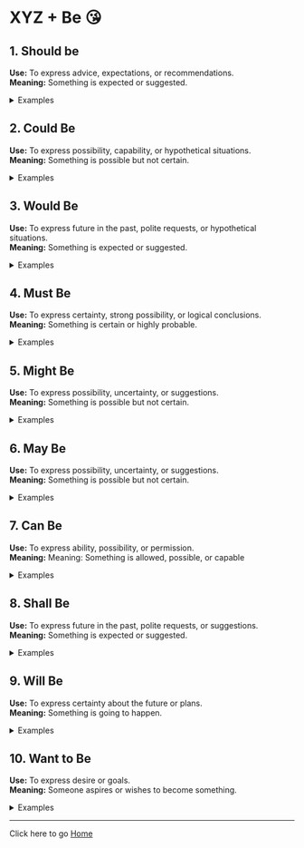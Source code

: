 # XYZ + Be 😘

## 1. Should be
**Use:** To express advice, expectations, or recommendations.<br>
**Meaning:** Something is expected or suggested.<br>

<details>
<summary>Examples</summary>

1. You should be polite to others. (Advice)<br>
(आपको दूसरों के प्रति विनम्र होना चाहिए.)<br>

2. The exam should be easy. (Expectation)<br>
(परीक्षा आसान होनी चाहिए.)<br>

3. The meeting should be over by now. (Expectation)<br>
(अब तक मीटिंग समाप्त हो चुकी होनी चाहिए.)<br>

3. The train should be here by now. (Expectation)<br>
(अब तक ट्रेन यहाँ पहुंच चुकी होनी चाहिए.)<br>

4. You should be careful while crossing the road. (Recommendation)<br>
(सड़क पार करते समय आपको सावधान रहना चाहिए.)<br>

5. This book should be helpful for your studies. (Suggestion)<br>
(यह पुस्तक आपके अध्ययन के लिए सहायक होनी चाहिए.)<br>
(यह पुस्तक आपके अध्ययन के लिए उपयोगी होगी।)<br>
</details>

## 2. Could Be
**Use:** To express possibility, capability, or hypothetical situations.<br>
**Meaning:** Something is possible but not certain.<br>
<details>
<summary>Examples</summary>

1. The train could be late. (Possibility)<br>
(ट्रेन देर से आ सकती है।)<br>

2. It could be sunny tomorrow. (Possibility)<br>
(कल सूर्य प्रकाशित हो सकता है।)<br>
(कल धूप खिल सकती है।)<br>

3. The movie could be interesting. (Possibility)<br>
(फिल्म रोचक हो सकती है।)<br>

4. The book could be useful. (Possibility)<br>
(पुस्तक उपयोगी हो सकती है।)<br>

5. The new software could be helpful. (Possibility)<br>
(नया सॉफ्टवेयर सहायक हो सकता है।)<br>

6. The new employee could be a good fit for the job. (Possibility)<br>
(नया कर्मचारी नौकरी के लिए उपयुक्त हो सकता है।)<br>

7. The new restaurant could be expensive. (Possibility)<br>
(नया रेस्तरां महंगा हो सकता है।)<br>

8. The new project could be challenging. (Possibility)<br>
(नया परियोजना चुनौतीपूर्ण हो सकता है।)<br>

9. The new course could be interesting. (Possibility)<br>
(नया पाठ्यक्रम रोचक हो सकता है।)<br>

10. The new movie could be a hit. (Possibility)<br>
(नई फिल्म हिट हो सकती है।)<br>

11. The new book could be a bestseller. (Possibility)<br>
(नई पुस्तक बेस्टसेलर हो सकती है।)<br>

12. The new product could be a game-changer. (Possibility)<br>
(नया उत्पाद खेल बदलने वाला हो सकता है।)<br>

13. The new technology could be revolutionary. (Possibility)<br>
(नई प्रौद्योगिकी क्रांतिकारी हो सकती है।)<br>

14. This task could be done faster with the right tools. (Capability)<br>
(इस कार्य को सही उपकरणों के साथ तेजी से किया जा सकता है।)<br>
15. If I had more time, I could be a better painter. (Hypothetical)
(अगर मेरे पास अधिक समय होता, तो मैं एक बेहतर चित्रकार हो सकता था।)<br>
</details>


## 3. Would Be
**Use:** To express future in the past, polite requests, or hypothetical situations.<br>
**Meaning:** Something is expected or suggested.<br>

<details>
<summary>Examples</summary>

1.  I thought the train would be late. (Future in the past)<br>
(मुझे लगा कि ट्रेन देर से आएगी।)<br>

2. I knew the movie would be interesting. (Future in the past)<br>
(मुझे पता था कि फिल्म रोचक होगी।)<br>

3. I was sure the book would be useful. (Future in the past)<br>
(मुझे यकीन था कि पुस्तक उपयोगी होगी।)<br>

4. I was confident the new software would be helpful. (Future in the past)<br>
(मुझे विश्वास था कि नया सॉफ्टवेयर सहायक होगा।)<br>

5. I was hopeful the new employee would be a good fit for the job. (Future in the past)<br>
(मुझे आशा थी कि नया कर्मचारी नौकरी के लिए उपयुक्त होगा।)<br>
</details>

## 4. Must Be
**Use:** To express certainty, strong possibility, or logical conclusions.<br>
**Meaning:** Something is certain or highly probable.<br>

<details>
<summary>Examples</summary>

1.  The train must be late. (Certainty)<br>
(ट्रेन देर से आएगी।)<br>

2. It must be sunny tomorrow. (Certainty)<br>
(कल सूर्य प्रकाशित होगा।)<br>
(कल धूप खिलेगी।)<br>

3. The movie must be interesting. (Certainty)<br>
(फिल्म रोचक होगी।)<br>

4. The book must be useful. (Certainty)<br>
(पुस्तक उपयोगी होगी।)<br>
</details>

## 5. Might Be

**Use:** To express possibility, uncertainty, or suggestions.<br>
**Meaning:** Something is possible but not certain.<br>

<details>
<summary>Examples</summary>

1. The train might be late. (Possibility)<br>
(ट्रेन देर से आ सकती है।)<br>

2. It might be sunny tomorrow. (Possibility)<br>
(कल सूर्य प्रकाशित हो सकता है।)<br>
(कल धूप खिल सकती है।)<br>

3. The movie might be interesting. (Possibility)<br>
(फिल्म रोचक हो सकती है।)<br>

4. The book might be useful. (Possibility)<br>
(पुस्तक उपयोगी हो सकती है।)<br>

5. The new software might be helpful. (Possibility)<br>
(नया सॉफ्टवेयर सहायक हो सकता है।)<br>

</details>

## 6. May Be

**Use:** To express possibility, uncertainty, or suggestions.<br>
**Meaning:** Something is possible but not certain.<br>

<details>
<summary>Examples</summary>

1. The train may be late. (Possibility)<br>
(ट्रेन देर से आ सकती है।)<br>

2. It may be sunny tomorrow. (Possibility)<br>
(कल सूर्य प्रकाशित हो सकता है।)<br>
(कल धूप खिल सकती है।)<br>

3. The movie may be interesting. (Possibility)<br>
(फिल्म रोचक हो सकती है।)<br>

4. The book may be useful. (Possibility)<br>
(पुस्तक उपयोगी हो सकती है।)<br>

</details>


## 7. Can Be

**Use:** To express ability, possibility, or permission.<br>
**Meaning:** Meaning: Something is allowed, possible, or capable<br>

<details>
<summary>Examples</summary>

1. The train can be late. (Possibility)<br>
(ट्रेन देर से आ सकती है।)<br>

2. Learning English can be fun if you practice daily. (Possibility)<br>
(यदि आप रोजाना अभ्यास करते हैं, तो अंग्रेजी सीखना मजेदार हो सकता है।)<br>

3. The movie can be interesting. (Possibility)<br>
(फिल्म रोचक हो सकती है।)<br>

4. Mistakes can be fixed with effort. (Ability)<br>
(गलतियों को प्रयास के साथ ठीक किया जा सकता है।)<br>

5. This park can be used for picnics. (Permission)<br>
(इस पार्क का पिकनिक के लिए उपयोग किया जा सकता है।)<br>

</details>


## 8. Shall Be

**Use:** To express future in the past, polite requests, or suggestions.<br>
**Meaning:** Something is expected or suggested.<br>

<details>
<summary>Examples</summary>

1. I thought the train shall be late. (Future in the past)<br>
(मुझे लगा कि ट्रेन देर से आएगी।)<br>

2. I knew the movie shall be interesting. (Future in the past)<br>
(मुझे पता था कि फिल्म रोचक होगी।)<br>
</details>

## 9. Will Be

**Use:** To express certainty about the future or plans.<br>
**Meaning:** Something is going to happen.<br>

<details>
<summary>Examples</summary>

1. You will be a great programmer one day. (Certainty)<br>
(एक दिन आप एक महान प्रोग्रामर होंगे।)<br>

2. This project will be completed by tomorrow. (Future Plan)<br>
(यह परियोजना कल तक पूरी हो जाएगी।)<br>

3. The movie will be amazing based on the trailer. (Prediction)<br>
(ट्रेलर के आधार पर फिल्म अद्भुत होगी।)<br>

</details>


## 10. Want to Be

**Use:** To express desire or goals.<br>
**Meaning:** Someone aspires or wishes to become something.<br>

<details>
<summary>Examples</summary>

1. I want to be a doctor. (Desire)<br>
(मैं डॉक्टर बनना चाहता हूँ।)<br>

2. I want to be a full-stack developer. (Desire)<br>
(मैं एक फुल-स्टैक डेवलपर बनना चाहता हूँ।)<br>

3. I want to be a successful entrepreneur. (Desire)<br>
(मैं एक सफल उद्यमी बनना चाहता हूँ।)<br>

4. She wants to be an artist in the future. (Goal) <br>
(वह भविष्य में कलाकार बनना चाहती है।)<br>

5. He wants to be a good father. (Goal)<br>
(वह एक अच्छे पिता बनना चाहता है।)<br>

6. Do you want to be part of this project? (Desire for participation) <br>
(क्या आप इस परियोजना का हिस्सा बनना चाहेंगे?)<br>

</details>

---

Click here to go [Home](/README.md)